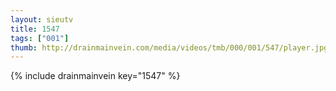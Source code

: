 ```yaml
--- 
layout: sieutv
title: 1547
tags: ["001"]
thumb: http://drainmainvein.com/media/videos/tmb/000/001/547/player.jpg
---
```

{% include drainmainvein key="1547" %} 
